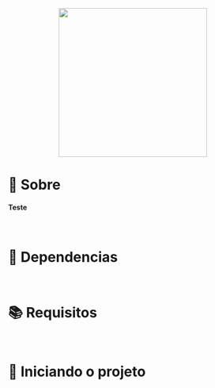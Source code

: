 <div align="center">
  <img src="https://user-images.githubusercontent.com/67304453/147499611-0facc17f-37d0-4d92-8531-93008967ce11.png" width="300" >
</div>

<h1>📃 Sobre</h1>
 
<h4 align="justify">Teste</h4>

<br>

<h1>🔧 Dependencias</h1>
 
<br>

<h1>📚 Requisitos</h1>

<br>
   
<h1>🚀 Iniciando o projeto</h1>
